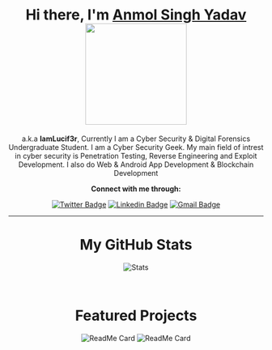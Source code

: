 <h1 align="center" height='30'>Hi there, I'm <a href="https://anmol-singh-yadav.github.io/" target="_blank">Anmol Singh Yadav</a> 
<img src='https://media.giphy.com/media/bcKmIWkUMCjVm/giphy.gif' width='200' ></h1> 
<div align="center">
  </div>
  <div align="center">
  <p>a.k.a <b>IamLucif3r</b>, Currently I am a Cyber Security & Digital Forensics Undergraduate Student. I am a Cyber Security Geek. My main field of intrest in cyber security is Penetration Testing, Reverse Engineering and Exploit Development. I also do Web & Android App Development & Blockchain Development</p>
  
  <p><b>Connect with me through:</b></p>
  
[![Twitter Badge](https://img.shields.io/badge/-Twitter-blue?style=for-the-badge&logo=twitter&logoColor=white&link=https://twitter.com/0xSN1PE)](https://twitter.com/iamLucif3r_)
[![Linkedin Badge](https://img.shields.io/badge/-Linkedin-blue?style=for-the-badge&logo=Linkedin&logoColor=white&link=https://www.linkedin.com/in/sparsh-anand-9842421b2/)](https://www.linkedin.com/in/anmolsinghyadav/)
[![Gmail Badge](https://img.shields.io/badge/-Gmail-c14438?style=for-the-badge&logo=Gmail&logoColor=white&link=mailto:sparshanand752@gmail.com)](mailto:sanmol016@gmail.com)  
<hr>

<h1>My GitHub Stats</h1>

![Stats](https://github-readme-stats.vercel.app/api?username=IamLucif3r&show_icons=true&hide_border=true&count_private=true&theme=vue-dark)

<br>
<h1>Featured Projects</h1>

![ReadMe Card](https://github-readme-stats.vercel.app/api/pin/?username=IamLucif3r&repo=VoteChain&theme=vue-dark)
![ReadMe Card](https://github-readme-stats.vercel.app/api/pin/?username=IamLucif3r&repo=LuciTools&theme=vue-dark)


</div>